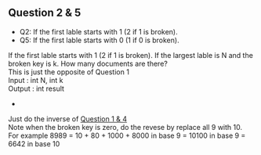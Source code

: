 Question 2 & 5
-
 * Q2: If the first lable starts with 1 (2 if 1 is broken).
 * Q5: If the first lable starts with 0 (1 if 0 is broken).

If the first lable starts with 1 (2 if 1 is broken).
If the largest lable is N and the broken key is k. How many documents are there?  
This is just the opposite of Question 1  
Input  : int N, int k  
Output : int result  

-

Just do the inverse of [Question 1 & 4](https://github.com/DaoanXU/Misc./blob/master/src/numbers_with_broken_key/Question%201%20%26%204%20Idea.md)  
Note when the broken key is zero, do the revese by replace all 9 with 10.  
For example 8989 = 10 + 80 + 1000 + 8000 in base 9 = 10100 in base 9 = 6642 in base 10
